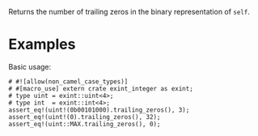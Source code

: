 Returns the number of trailing zeros in the binary representation of `self`.

# Examples

Basic usage:

```
# #![allow(non_camel_case_types)]
# #[macro_use] extern crate exint_integer as exint;
# type uint = exint::uint<4>;
# type int  = exint::int<4>;
assert_eq!(uint!(0b00101000).trailing_zeros(), 3);
assert_eq!(uint!(0).trailing_zeros(), 32);
assert_eq!(uint::MAX.trailing_zeros(), 0);
```
